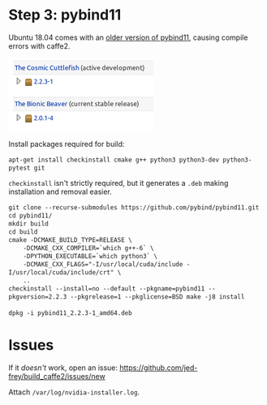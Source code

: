 # Step 3: pybind11

Ubuntu 18.04 comes with an [older version of pybind11](https://launchpad.net/ubuntu/+source/pybind11), causing compile errors with caffe2.

![](.img/pybind11.png)

Install packages required for build:

    apt-get install checkinstall cmake g++ python3 python3-dev python3-pytest git

```checkinstall``` isn't strictly required, but it generates a ```.deb``` making installation and removal easier.

    git clone --recurse-submodules https://github.com/pybind/pybind11.git
    cd pybind11/
    mkdir build
    cd build
    cmake -DCMAKE_BUILD_TYPE=RELEASE \
		-DCMAKE_CXX_COMPILER=`which g++-6` \
		-DPYTHON_EXECUTABLE=`which python3` \
		-DCMAKE_CXX_FLAGS="-I/usr/local/cuda/include -I/usr/local/cuda/include/crt" \
		..
    checkinstall --install=no --default --pkgname=pybind11 --pkgversion=2.2.3 --pkgrelease=1 --pkglicense=BSD make -j8 install

    dpkg -i pybind11_2.2.3-1_amd64.deb

# Issues

If it *doesn't* work, open an issue: https://github.com/jed-frey/build_caffe2/issues/new

Attach ```/var/log/nvidia-installer.log```.
